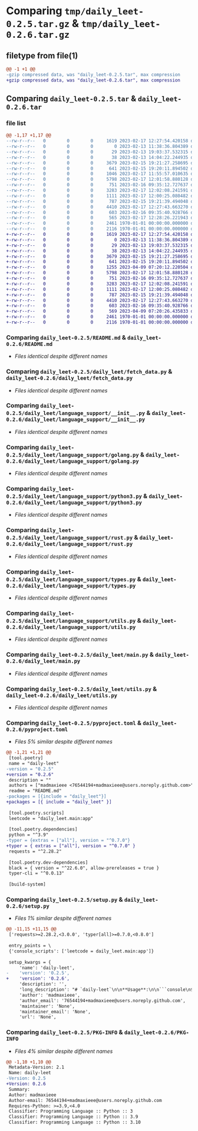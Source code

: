 # Comparing `tmp/daily_leet-0.2.5.tar.gz` & `tmp/daily_leet-0.2.6.tar.gz`

## filetype from file(1)

```diff
@@ -1 +1 @@
-gzip compressed data, was "daily_leet-0.2.5.tar", max compression
+gzip compressed data, was "daily_leet-0.2.6.tar", max compression
```

## Comparing `daily_leet-0.2.5.tar` & `daily_leet-0.2.6.tar`

### file list

```diff
@@ -1,17 +1,17 @@
--rw-r--r--   0        0        0     1619 2023-02-17 12:27:54.420158 daily_leet-0.2.5/README.md
--rw-r--r--   0        0        0        0 2023-02-13 11:38:36.804389 daily_leet-0.2.5/daily_leet/__init__.py
--rw-r--r--   0        0        0       29 2023-02-13 19:03:37.532315 daily_leet-0.2.5/daily_leet/__main__.py
--rw-r--r--   0        0        0       38 2023-02-13 14:04:22.244935 daily_leet-0.2.5/daily_leet/constants.py
--rw-r--r--   0        0        0     3679 2023-02-15 19:21:27.258695 daily_leet-0.2.5/daily_leet/fetch_data.py
--rw-r--r--   0        0        0      641 2023-02-15 19:20:11.894502 daily_leet-0.2.5/daily_leet/language_support/__init__.py
--rw-r--r--   0        0        0     1046 2023-02-17 11:55:57.010635 daily_leet-0.2.5/daily_leet/language_support/cpp.py
--rw-r--r--   0        0        0     5798 2023-02-17 12:01:58.880128 daily_leet-0.2.5/daily_leet/language_support/golang.py
--rw-r--r--   0        0        0      751 2023-02-16 09:35:12.727637 daily_leet-0.2.5/daily_leet/language_support/python3.py
--rw-r--r--   0        0        0     3283 2023-02-17 12:02:08.241591 daily_leet-0.2.5/daily_leet/language_support/rust.py
--rw-r--r--   0        0        0     1111 2023-02-17 12:00:25.080482 daily_leet-0.2.5/daily_leet/language_support/types.py
--rw-r--r--   0        0        0      787 2023-02-15 19:21:39.494048 daily_leet-0.2.5/daily_leet/language_support/utils.py
--rw-r--r--   0        0        0     4410 2023-02-17 12:27:43.663270 daily_leet-0.2.5/daily_leet/main.py
--rw-r--r--   0        0        0      603 2023-02-16 09:35:40.928766 daily_leet-0.2.5/daily_leet/utils.py
--rw-r--r--   0        0        0      565 2023-02-17 12:28:26.221943 daily_leet-0.2.5/pyproject.toml
--rw-r--r--   0        0        0     2461 1970-01-01 00:00:00.000000 daily_leet-0.2.5/setup.py
--rw-r--r--   0        0        0     2116 1970-01-01 00:00:00.000000 daily_leet-0.2.5/PKG-INFO
+-rw-r--r--   0        0        0     1619 2023-02-17 12:27:54.420158 daily_leet-0.2.6/README.md
+-rw-r--r--   0        0        0        0 2023-02-13 11:38:36.804389 daily_leet-0.2.6/daily_leet/__init__.py
+-rw-r--r--   0        0        0       29 2023-02-13 19:03:37.532315 daily_leet-0.2.6/daily_leet/__main__.py
+-rw-r--r--   0        0        0       38 2023-02-13 14:04:22.244935 daily_leet-0.2.6/daily_leet/constants.py
+-rw-r--r--   0        0        0     3679 2023-02-15 19:21:27.258695 daily_leet-0.2.6/daily_leet/fetch_data.py
+-rw-r--r--   0        0        0      641 2023-02-15 19:20:11.894502 daily_leet-0.2.6/daily_leet/language_support/__init__.py
+-rw-r--r--   0        0        0     1255 2023-04-09 07:20:12.220504 daily_leet-0.2.6/daily_leet/language_support/cpp.py
+-rw-r--r--   0        0        0     5798 2023-02-17 12:01:58.880128 daily_leet-0.2.6/daily_leet/language_support/golang.py
+-rw-r--r--   0        0        0      751 2023-02-16 09:35:12.727637 daily_leet-0.2.6/daily_leet/language_support/python3.py
+-rw-r--r--   0        0        0     3283 2023-02-17 12:02:08.241591 daily_leet-0.2.6/daily_leet/language_support/rust.py
+-rw-r--r--   0        0        0     1111 2023-02-17 12:00:25.080482 daily_leet-0.2.6/daily_leet/language_support/types.py
+-rw-r--r--   0        0        0      787 2023-02-15 19:21:39.494048 daily_leet-0.2.6/daily_leet/language_support/utils.py
+-rw-r--r--   0        0        0     4410 2023-02-17 12:27:43.663270 daily_leet-0.2.6/daily_leet/main.py
+-rw-r--r--   0        0        0      603 2023-02-16 09:35:40.928766 daily_leet-0.2.6/daily_leet/utils.py
+-rw-r--r--   0        0        0      569 2023-04-09 07:20:26.435833 daily_leet-0.2.6/pyproject.toml
+-rw-r--r--   0        0        0     2461 1970-01-01 00:00:00.000000 daily_leet-0.2.6/setup.py
+-rw-r--r--   0        0        0     2116 1970-01-01 00:00:00.000000 daily_leet-0.2.6/PKG-INFO
```

### Comparing `daily_leet-0.2.5/README.md` & `daily_leet-0.2.6/README.md`

 * *Files identical despite different names*

### Comparing `daily_leet-0.2.5/daily_leet/fetch_data.py` & `daily_leet-0.2.6/daily_leet/fetch_data.py`

 * *Files identical despite different names*

### Comparing `daily_leet-0.2.5/daily_leet/language_support/__init__.py` & `daily_leet-0.2.6/daily_leet/language_support/__init__.py`

 * *Files identical despite different names*

### Comparing `daily_leet-0.2.5/daily_leet/language_support/golang.py` & `daily_leet-0.2.6/daily_leet/language_support/golang.py`

 * *Files identical despite different names*

### Comparing `daily_leet-0.2.5/daily_leet/language_support/python3.py` & `daily_leet-0.2.6/daily_leet/language_support/python3.py`

 * *Files identical despite different names*

### Comparing `daily_leet-0.2.5/daily_leet/language_support/rust.py` & `daily_leet-0.2.6/daily_leet/language_support/rust.py`

 * *Files identical despite different names*

### Comparing `daily_leet-0.2.5/daily_leet/language_support/types.py` & `daily_leet-0.2.6/daily_leet/language_support/types.py`

 * *Files identical despite different names*

### Comparing `daily_leet-0.2.5/daily_leet/language_support/utils.py` & `daily_leet-0.2.6/daily_leet/language_support/utils.py`

 * *Files identical despite different names*

### Comparing `daily_leet-0.2.5/daily_leet/main.py` & `daily_leet-0.2.6/daily_leet/main.py`

 * *Files identical despite different names*

### Comparing `daily_leet-0.2.5/daily_leet/utils.py` & `daily_leet-0.2.6/daily_leet/utils.py`

 * *Files identical despite different names*

### Comparing `daily_leet-0.2.5/pyproject.toml` & `daily_leet-0.2.6/pyproject.toml`

 * *Files 5% similar despite different names*

```diff
@@ -1,21 +1,21 @@
 [tool.poetry]
 name = "daily-leet"
-version = "0.2.5"
+version = "0.2.6"
 description = ""
 authors = ["madmaxieee <76544194+madmaxieee@users.noreply.github.com>"]
 readme = "README.md"
-packages = [{include = "daily_leet"}]
+packages = [{ include = "daily_leet" }]
 
 [tool.poetry.scripts]
 leetcode = "daily_leet.main:app"
 
 [tool.poetry.dependencies]
 python = "^3.9"
-typer = {extras = ["all"], version = "^0.7.0"}
+typer = { extras = ["all"], version = "^0.7.0" }
 requests = "^2.28.2"
 
 [tool.poetry.dev-dependencies]
 black = { version = "^22.6.0", allow-prereleases = true }
 typer-cli = "^0.0.13"
 
 [build-system]
```

### Comparing `daily_leet-0.2.5/setup.py` & `daily_leet-0.2.6/setup.py`

 * *Files 1% similar despite different names*

```diff
@@ -11,15 +11,15 @@
 ['requests>=2.28.2,<3.0.0', 'typer[all]>=0.7.0,<0.8.0']
 
 entry_points = \
 {'console_scripts': ['leetcode = daily_leet.main:app']}
 
 setup_kwargs = {
     'name': 'daily-leet',
-    'version': '0.2.5',
+    'version': '0.2.6',
     'description': '',
     'long_description': "# `daily-leet`\n\n**Usage**:\n\n```console\n$ daily-leet [OPTIONS] COMMAND [ARGS]...\n```\n\n**Options**:\n\n* `--install-completion`: Install completion for the current shell.\n* `--show-completion`: Show completion for the current shell, to copy it or customize the installation.\n* `--help`: Show this message and exit.\n\n**Commands**:\n\n* `daily`: Fetch today's daily challenge and create...\n* `new`: Fetch data from a problem's description...\n\n## `daily-leet daily`\n\nFetch today's daily challenge and create files for it, then open the problem page in browser and open the main file in editor\n\n**Usage**:\n\n```console\n$ daily-leet daily [OPTIONS] LANGUAGE:{python|python3|py|cpp|c++|go|golang|rust}\n```\n\n**Arguments**:\n\n* `LANGUAGE:{python|python3|py|cpp|c++|go|golang|rust}`: The language you want to use  [required]\n\n**Options**:\n\n* `--help`: Show this message and exit.\n\n## `daily-leet new`\n\nFetch data from a problem's description page and create files for it, then open the problem page in browser and open the main file in editor\n\n**Usage**:\n\n```console\n$ daily-leet new [OPTIONS] LANGUAGE:{python|python3|py|cpp|c++|go|golang|rust}\n```\n\n**Arguments**:\n\n* `LANGUAGE:{python|python3|py|cpp|c++|go|golang|rust}`: The language you want to use  [required]\n\n**Options**:\n\n* `-u, --url TEXT`: The url to fetch data from, usually a problem's description page. e.g. https://leetcode.com/problems/two-sum/. You need to provide either url or problem title.\n* `-t, --title TEXT`: The title of the problem, separated by '-' or ' '. e.g. two-sum. You need to provide either url or problem title.\n* `--help`: Show this message and exit.\n",
     'author': 'madmaxieee',
     'author_email': '76544194+madmaxieee@users.noreply.github.com',
     'maintainer': 'None',
     'maintainer_email': 'None',
     'url': 'None',
```

### Comparing `daily_leet-0.2.5/PKG-INFO` & `daily_leet-0.2.6/PKG-INFO`

 * *Files 4% similar despite different names*

```diff
@@ -1,10 +1,10 @@
 Metadata-Version: 2.1
 Name: daily-leet
-Version: 0.2.5
+Version: 0.2.6
 Summary: 
 Author: madmaxieee
 Author-email: 76544194+madmaxieee@users.noreply.github.com
 Requires-Python: >=3.9,<4.0
 Classifier: Programming Language :: Python :: 3
 Classifier: Programming Language :: Python :: 3.9
 Classifier: Programming Language :: Python :: 3.10
```


